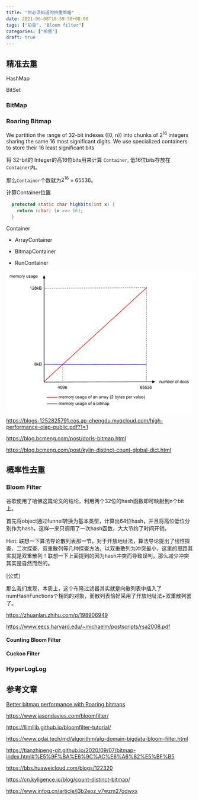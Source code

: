 ```yaml
---
title: "你必须知道的拍重策略"
date: 2021-06-08T18:59:58+08:00
tags: ["拍重", "Bloom filter"]
categories: ["拍重"]
draft: true
---
```


## 精准去重


HashMap


BitSet



### BitMap

### Roaring Bitmap

We partition the range of 32-bit indexes ([0, n)) into chunks of $2^{16}$ integers sharing the same 16 most significant digits. We use specialized containers to store their 16 least significant bits


将 32-bit的 Integer的高16位bits用来计算 `Container`, 低16位bits存放在 `Container`内。

那么`Container`个数就为$2^{16}$ = 65536。

计算Container位置

```java
  protected static char highbits(int x) {
    return (char) (x >>> 16);
  }
```

Container

* ArrayContainer

* BitmapContainer

* RunContainer

![](/images/exclude_duplicate/roaring_memory.png)


https://blogs-1252825791.cos.ap-chengdu.myqcloud.com/high-performance-olap-public.pdf?1=1


https://blog.bcmeng.com/post/doris-bitmap.html


https://blog.bcmeng.com/post/kylin-distinct-count-global-dict.html


## 概率性去重

### Bloom Filter


谷歌使用了哈佛这篇论文的结论，利用两个32位的hash函数即可映射到n个bit上。

首先将object通过funnel转换为基本类型，计算出64位hash，并且将高位低位分别作为hash。这样一来只调用了一次hash函数，大大节约了时间开销。


Hint: 联想一下算法导论散列表那一节，对于开放地址法，算法导论提出了线性探查、二次探查、双重散列等几种探查方法，以双重散列为冲突最小，这里的思路其实就是双重散列！联想一下上面提到的因为hash冲突而导致误判，那么减少冲突其实是自然而然的。

[公式]

那么我们发现，本质上，这个布隆过滤器其实就是向散列表中插入了numHashFunctions个相同的对象，而散列表恰好采用了开放地址法+双重散列罢了。

https://zhuanlan.zhihu.com/p/198906949


https://www.eecs.harvard.edu/~michaelm/postscripts/rsa2008.pdf

#### Counting Bloom Filter

#### Cuckoo Filter

### HyperLogLog






## 参考文章


[Better bitmap performance with Roaring bitmaps](https://arxiv.org/pdf/1402.6407v4.pdf)

https://www.jasondavies.com/bloomfilter/

https://llimllib.github.io/bloomfilter-tutorial/


https://www.pdai.tech/md/algorithm/alg-domain-bigdata-bloom-filter.html


https://tianzhipeng-git.github.io/2020/09/07/bitmap-index.html#%E5%9F%BA%E6%9C%AC%E6%A6%82%E5%BF%B5


https://bbs.huaweicloud.com/blogs/122320


https://cn.kyligence.io/blog/count-distinct-bitmap/


https://www.infoq.cn/article/j3b2eoz_v7wzm27odwxx
